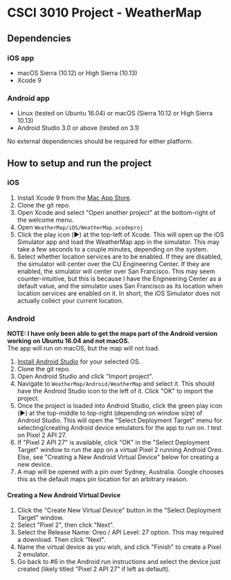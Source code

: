 # CSCI 3010 Project - WeatherMap

## Dependencies
### iOS app
* macOS Sierra (10.12) or High Sierra (10.13)
* Xcode 9

### Android app
* Linux (tested on Ubuntu 16.04) or macOS (Sierra 10.12 or High Sierra 10.13)
* Android Studio 3.0 or above (tested on 3.1)

No external dependencies should be required for either platform.

## How to setup and run the project
### iOS
1. Install Xcode 9 from the [Mac App Store](https://itunes.apple.com/us/app/xcode/id497799835).
2. Clone the git repo.
3. Open Xcode and select "Open another project" at the bottom-right of the welcome menu.
4. Open `WeatherMap/iOS/WeatherMap.xcodeproj`
5. Click the play icon (▶︎) at the top-left of Xcode. This will open up the iOS Simulator app and load the WeatherMap app in the simulator. This may take a few seconds to a couple minutes, depending on the system.
6. Select whether location services are to be enabled. If they are disabled, the simulator will center over the CU Engineering Center. If they are enabled, the simulator will center over San Francisco. This may seem counter-intuitive, but this is because I have the Engineering Center as a default value, and the simulator uses San Francisco as its location when location services are enabled on it. In short, the iOS Simulator does not actually collect your current location.

### Android
**NOTE: I have only been able to get the maps part of the Android version working on Ubuntu 16.04 and not macOS.**  
The app will run on macOS, but the map will not load.  
1. [Install Android Studio](https://developer.android.com/studio/install.html) for your selected OS.
2. Clone the git repo.
3. Open Android Studio and click "Import project".
4. Navigate to `WeatherMap/Android/WeatherMap` and select it. This should have the Android Studio icon to the left of it. Click "OK" to import the project.
5. Once the project is loaded into Android Studio, click the green play icon (▶︎) at the top-middle to top-right (depending on window size) of Android Studio. This will open the "Select Deployment Target" menu for selecting/creating Android device emulators for the app to run on. I test on Pixel 2 API 27.
6. If "Pixel 2 API 27" is available, click "OK" in the "Select Deployment Target" window to run the app on a virtual Pixel 2 running Android Oreo. Else, see "Creating a New Android Virtual Device" below for creating a new device.
7. A map will be opened with a pin over Sydney, Australia. Google chooses this as the default maps pin location for an arbitrary reason.

#### Creating a New Android Virtual Device
1. Click the "Create New Virtual Device" button in the "Select Deployment Target" window.
2. Select "Pixel 2", then click "Next".
3. Select the Release Name: Oreo / API Level: 27 option. This may required a download. Then click "Next".
4. Name the virtual device as you wish, and click "Finish" to create a Pixel 2 emulator.
5. Go back to #6 in the Android run instructions and select the device just created (likely titled "Pixel 2 API 27" if left as default).
